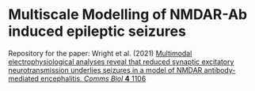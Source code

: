 # Multiscale Modelling of NMDAR-Ab induced epileptic seizures 

Repository for the paper: Wright et al. (2021) [Multimodal electrophysiological analyses reveal that reduced synaptic excitatory neurotransmission underlies seizures in a model of NMDAR antibody-mediated encephalitis. *Comms Biol* **4** 1106](https://doi.org/10.1038/s42003-021-02635-8)
